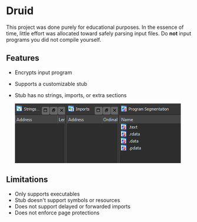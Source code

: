 # Druid

This project was done purely for educational purposes. In the essence of time, little effort was allocated toward safely parsing input files. Do **not** input programs you did not compile yourself.



## Features

- Encrypts input program

- Supports a customizable stub

- Stub has no strings, imports, or extra sections

  ![](img/idaStub.PNG)



## Limitations

- Only supports executables
- Stub doesn't support symbols or resources
- Does not support delayed or forwarded imports
- Does not enforce page protections
